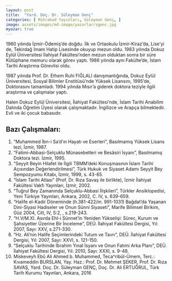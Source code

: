 ```yaml
---
layout: post
title:  "Yard. Doç. Dr. Süleyman Genç"
categories: [ Mihrabad Yayınları, Süleyman Genç, ]
image: assets/images/md-image/yazarlar/sgenc.jpg
myazar: true
---
```


1960 yılında İzmir-Ödemiş’de doğdu. İlk ve Ortaokulu İzmir-Kiraz’da, Lise’yi de, Tekirdağ İmam Hatip Lisesinde okuyup mezun oldu. 1983 yılında Dokuz Eylül Üniversitesi İlahiyat Fakültesi’nden mezun olduktan sonra bir süre Kütüphane memuru olarak görev yaptı. 1986 yılında aynı Fakülte’de, İslam Tarihi Araştırma Görevlisi oldu.

1987 yılında Prof. Dr. Ethem Ruhi FIĞLALI danışmanlığında, Dokuz Eylül Üniversitesi, Sosyal Bilimler Enstitüsü’nde Yüksek Lisansını, 1995’de, Doktorasını tamamladı. 1994 yılında Mısır’a giderek doktora teziyle ilgili araştırma ve çalışmalar yaptı.

Halen Dokuz Eylül Üniversitesi, İlahiyat Fakültesi’nde, İslam Tarihi Anabilim Dalında Öğretim Üyesi olarak çalışmaktadır. İngilizce ve Arapça bilmektedir. Evli ve iki çocuk babasıdır.

## Bazı Çalışmaları:

1.  “Muhammed İbn-i Sa’d’ın Hayatı ve Eserleri”, Basılmamış Yüksek Lisans tezi, İzmir, 1987.
2.  “Fatimi-Abbasi-Selçuklu Münasebetleri ve Besâsiri İsyanı”, Basılmamış Doktora tezi. İzmir, 1995.
3.  “Seyyit Beyin Hilafet ile İlgili TBMM’deki Konuşmasının İslam Tarihi Açısından Değerlendirilmesi”, Türk Hukuk ve Siyaset Adamı Seyyit  Bey Sempozyumu Kitabı, İzmir, 1999, s. 43-65.
4.  “İslam Tarihi Atlası” (Prof. Dr. Rıza Savaş ile birlikte), İzmir İlahiyat Fakültesi Vakfı Yayınları, İzmir, 2002.
5.  “Tuğrul Bey Zamanında Selçuklu-Abbasi İlişkileri”, Türkler Ansiklopedisi, Yeni Türkiye Yayınları, Ankara, 2002, C. IV, s. 639-659.
6.  “Halife el-Kadir Döneminde (h.381-422/m. 991-1031) Bağdat’da Yaşanan Dini-Siyasi Hadiseler ve Onun Sünni Siyaseti”, Marife Bilimsel  Birikim, Güz 2004, Cilt, IV, S:2, , s.219-243.
7.  “H.V/M.XI. Asırda Ehl-i Sünnet’in Yeniden Yükselişi: Sürec, Kurum ve Şahsiyetler Üzerine Bir İnceleme”, DEÜ. İlahiyat Fakültesi Dergisi,  Yıl: 2007, Sayı: XXV, s.271-330.
8.  “Hz. Ali’nin Halife Seçimlerindeki Tutum ve Tavrı”, DEÜ. İlahiyat Fakültesi Dergisi, Yıl: 2007, Sayı: XXVI, s. 121-150.
9.  “Selçuklu Tarihinde İbrahim Yınal İsyanı ve Onun Fatımi Arka Planı”, DEÜ. İlahiyat Fakültesi Dergisi, Yıl: 2010, Sayı: XXXI, s. 9-48.
10.  Miskeveyh Ebû Ali Ahmed b. Muhammed, Teca^ribül-Ümem, Terc.: Kıvameddin BURSLAN, Yay. Haz.: Prof. Dr. Mehmet ŞEKER, Prof. Dr. Rıza SAVAŞ, Yard. Doç. Dr. Süleyman GENÇ, Doç. Dr. Ali ERTUĞRUL, Türk Tarih Kurumu Yayınları, Ankara, 2016